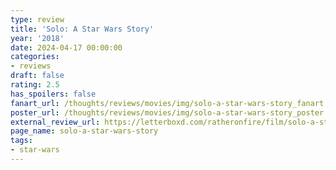 ```yaml
---
type: review
title: 'Solo: A Star Wars Story'
year: '2018'
date: 2024-04-17 00:00:00
categories:
- reviews
draft: false
rating: 2.5
has_spoilers: false
fanart_url: /thoughts/reviews/movies/img/solo-a-star-wars-story_fanart.png
poster_url: /thoughts/reviews/movies/img/solo-a-star-wars-story_poster.png
external_review_url: https://letterboxd.com/ratheronfire/film/solo-a-star-wars-story/
page_name: solo-a-star-wars-story
tags:
- star-wars
---
```


